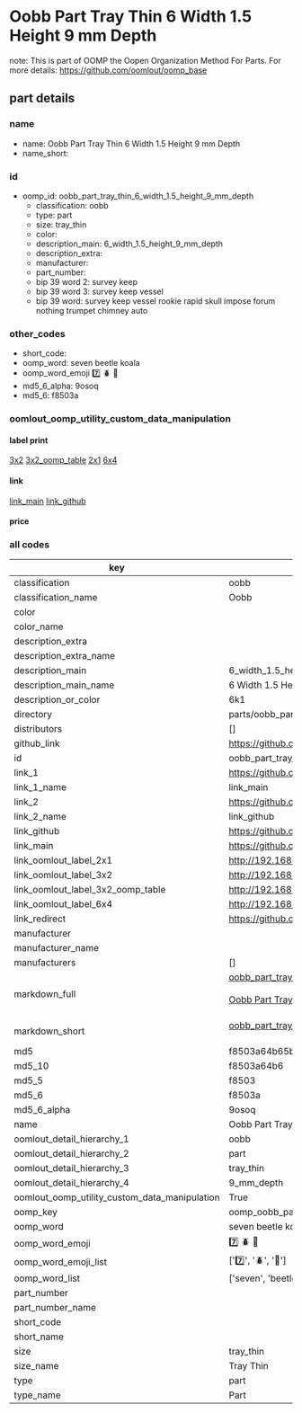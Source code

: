 # Oobb Part Tray Thin 6 Width 1.5 Height 9 mm Depth  

note: This is part of OOMP the Oopen Organization Method For Parts. For more details: https://github.com/oomlout/oomp_base

##  part details
  







### name
* name: Oobb Part Tray Thin 6 Width 1.5 Height 9 mm Depth
* name_short: 
### id
* oomp_id: oobb_part_tray_thin_6_width_1.5_height_9_mm_depth
  * classification: oobb
  * type: part
  * size: tray_thin
  * color: 
  * description_main: 6_width_1.5_height_9_mm_depth
  * description_extra: 
  * manufacturer: 
  * part_number: 
  * bip 39 word 2: survey keep
  * bip 39 word 3: survey keep vessel
  * bip 39 word: survey keep vessel rookie rapid skull impose forum nothing trumpet chimney auto

### other_codes
* short_code: 
* oomp_word: seven beetle koala
* oomp_word_emoji :seven: :beetle: :koala:
* md5_6_alpha: 9osoq
* md5_6: f8503a






### oomlout_oomp_utility_custom_data_manipulation
#### label print
[3x2](http://192.168.1.245:1112/?label=oomp%209osoq)
[3x2_oomp_table](http://192.168.1.108:1112/?label=oomp%209osoq)
[2x1](http://192.168.1.242:1112/?label=oomp%209osoq)
[6x4](http://192.168.1.55:1112/?label=oomp%209osoq)    

#### link

[link_main](https://github.com/oomlout/oomlout_oomp_version_1_messy/tree/main/parts/oobb_part_tray_thin_6_width_1.5_height_9_mm_depth) [link_github](https://github.com/oomlout/oomlout_oomp_version_1_messy/tree/main/parts/oobb_part_tray_thin_6_width_1.5_height_9_mm_depth)                             

#### price







### all codes 
| key | value |  
| --- | --- |  
| classification | oobb |  
| classification_name | Oobb |  
| color |  |  
| color_name |  |  
| description_extra |  |  
| description_extra_name |  |  
| description_main | 6_width_1.5_height_9_mm_depth |  
| description_main_name | 6 Width 1.5 Height 9 mm Depth |  
| description_or_color | 6k1 |  
| directory | parts/oobb_part_tray_thin_6_width_1.5_height_9_mm_depth |  
| distributors | [] |  
| github_link | https://github.com/oomlout/oomlout_oomp_part_src/tree/main/parts/oobb_part_tray_thin_6_width_1.5_height_9_mm_depth |  
| id | oobb_part_tray_thin_6_width_1.5_height_9_mm_depth |  
| link_1 | https://github.com/oomlout/oomlout_oomp_version_1_messy/tree/main/parts/oobb_part_tray_thin_6_width_1.5_height_9_mm_depth |  
| link_1_name | link_main |  
| link_2 | https://github.com/oomlout/oomlout_oomp_version_1_messy/tree/main/parts/oobb_part_tray_thin_6_width_1.5_height_9_mm_depth |  
| link_2_name | link_github |  
| link_github | https://github.com/oomlout/oomlout_oomp_version_1_messy/tree/main/parts/oobb_part_tray_thin_6_width_1.5_height_9_mm_depth |  
| link_main | https://github.com/oomlout/oomlout_oomp_version_1_messy/tree/main/parts/oobb_part_tray_thin_6_width_1.5_height_9_mm_depth |  
| link_oomlout_label_2x1 | http://192.168.1.242:1112/?label=oomp%209osoq |  
| link_oomlout_label_3x2 | http://192.168.1.245:1112/?label=oomp%209osoq |  
| link_oomlout_label_3x2_oomp_table | http://192.168.1.108:1112/?label=oomp%209osoq |  
| link_oomlout_label_6x4 | http://192.168.1.55:1112/?label=oomp%209osoq |  
| link_redirect | https://github.com/oomlout/oomlout_oomp_version_1_messy/tree/main/parts/oobb_part_tray_thin_6_width_1.5_height_9_mm_depth |  
| manufacturer |  |  
| manufacturer_name |  |  
| manufacturers | [] |  
| markdown_full | [oobb_part_tray_thin_6_width_1.5_height_9_mm_depth](none)<br>[](none)<br>[Oobb Part Tray Thin 6 Width 1.5 Height 9 Mm Depth](none)<br><br> |  
| markdown_short | [oobb_part_tray_thin_6_width_1.5_height_9_mm_depth](none)<br><br> |  
| md5 | f8503a64b65bae3f2b58fbbde61e76d5 |  
| md5_10 | f8503a64b6 |  
| md5_5 | f8503 |  
| md5_6 | f8503a |  
| md5_6_alpha | 9osoq |  
| name | Oobb Part Tray Thin 6 Width 1.5 Height 9 mm Depth |  
| oomlout_detail_hierarchy_1 | oobb |  
| oomlout_detail_hierarchy_2 | part |  
| oomlout_detail_hierarchy_3 | tray_thin |  
| oomlout_detail_hierarchy_4 | 9_mm_depth |  
| oomlout_oomp_utility_custom_data_manipulation | True |  
| oomp_key | oomp_oobb_part_tray_thin_6_width_1.5_height_9_mm_depth |  
| oomp_word | seven beetle koala |  
| oomp_word_emoji | :seven: :beetle: :koala: |  
| oomp_word_emoji_list | [':seven:', ':beetle:', ':koala:'] |  
| oomp_word_list | ['seven', 'beetle', 'koala'] |  
| part_number |  |  
| part_number_name |  |  
| short_code |  |  
| short_name |  |  
| size | tray_thin |  
| size_name | Tray Thin |  
| type | part |  
| type_name | Part |  
